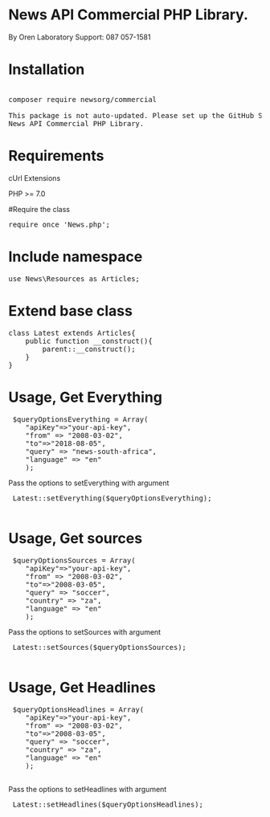 
# News API Commercial PHP Library.
By Oren Laboratory
Support: 087 057-1581
 
# Installation 
<pre> 
composer require newsorg/commercial

This package is not auto-updated. Please set up the GitHub Service Hook for Packagist so that it gets updated whenever you push!
News API Commercial PHP Library.
</pre>

# Requirements
cUrl Extensions

PHP >= 7.0

 

#Require the class
<pre>
require_once 'News.php';
</pre>


# Include namespace
<pre>
use News\Resources as Articles;
</pre>

 
# Extend base class
<pre>
class Latest extends Articles{
	public function __construct(){
		parent::__construct();
	}
}
</pre>
 

# Usage, Get Everything
 <pre>
 $queryOptionsEverything = Array(
	"apiKey"=>"your-api-key", 
	"from" => "2008-03-02",
	"to"=>"2018-08-05",
	"query" => "news-south-africa",
	"language" => "en"
	);
</pre>
 
 Pass the options to setEverything with argument
 <pre>
 Latest::setEverything($queryOptionsEverything);
 </pre>
 
# Usage, Get sources 
<pre>
 $queryOptionsSources = Array(
	"apiKey"=>"your-api-key", 
	"from" => "2008-03-02",
	"to"=>"2008-03-05",
	"query" => "soccer",
	"country" => "za",
	"language" => "en"
	);
</pre>
 
 Pass the options to setSources with argument
 <pre>
 Latest::setSources($queryOptionsSources);
 </pre>
 
  
# Usage, Get Headlines 
<pre>
 $queryOptionsHeadlines = Array(
	"apiKey"=>"your-api-key", 
	"from" => "2008-03-02",
	"to"=>"2008-03-05",
	"query" => "soccer",
	"country" => "za",
	"language" => "en"
	);
 </pre>
 Pass the options to setHeadlines with argument
 <pre>
 Latest::setHeadlines($queryOptionsHeadlines);
 </pre>
  














</pre>
 
 
